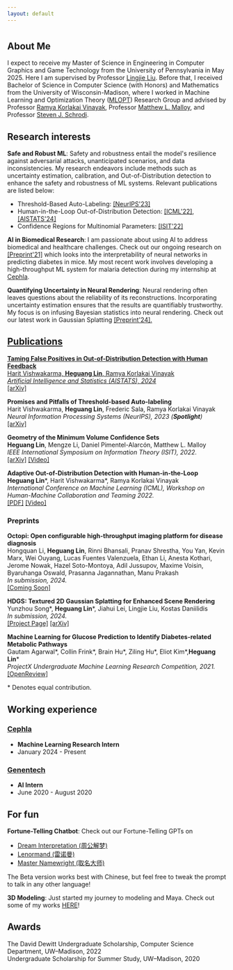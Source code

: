 ```yaml
---
layout: default
---
```

<h1>  </h1>

## About Me 

I expect to receive my Master of Science in Engineering in Computer Graphics and Game Technology from the University of Pennsylvania in May 2025.  Here I am supervised by Professor [Lingjie Liu](https://lingjie0206.github.io/). Before that, I received Bachelor of Science in Computer Science (with Honors) and Mathematics from the University of Wisconsin-Madison, where I worked in Machine Learning and Optimization Theory ([MLOPT](https://mlopt.ece.wisc.edu/)) Research Group and advised by Professor [Ramya Korlakai Vinayak](https://ramyakv.github.io/), Professor [Matthew L. Malloy](https://www.mattmalloy.org/), and Professor [Steven J. Schrodi](https://genetics.wisc.edu/staff/schrodi-steven/). 

## Research interests ##

**Safe and Robust ML**: Safety and robustness entail the model's resilience against adversarial attacks, unanticipated scenarios, and data inconsistencies. My research endeavors include methods such as uncertainty estimation, calibration, and Out-of-Distribution detection to enhance the safety and robustness of ML systems. Relevant publications are listed below:


* Threshold-Based Auto-Labeling: [[NeurIPS'23]](https://arxiv.org/abs/2211.12620)
* Human-in-the-Loop Out-of-Distribution Detection: [[ICML'22]](https://drive.google.com/file/d/15HKqge8mfjgapdw6knGMEMEDflsKHlvP/view), [[AISTATS'24]](https://ramyakv.github.io/OOD_FPR_Guarantee_2024.pdf)
* Confidence Regions for Multinomial Parameters: [[ISIT'22]](https://arxiv.org/abs/2202.08180?context=math.IT)

**AI in Biomedical Research**:
I am passionate about using AI to address biomedical and healthcare challenges. Check out our ongoing research on <a href="https://openreview.net/forum?id=HObGjRkXOAY&noteId=rx-xx8Wpak9">[Preprint'21]</a> which looks into the interpretability of neural networks in predicting diabetes in mice. My most recent work involves developing a high-throughput ML system for malaria detection during my internship at [Cephla](https://cephla.com/).

**Quantifying Uncertainty in Neural Rendering**:
Neural rendering often leaves questions about the reliability of its reconstructions. Incorporating uncertainty estimation ensures that the results are quantifiably trustworthy. My focus is on infusing Bayesian statistics into neural rendering. Check out our latest work in Gaussian Splatting <a href="https://timsong412.github.io/HDGS-ProjPage/">[Preprint'24].

##  Publications 

<p>
<b>Taming False Positives in Out-of-Distribution Detection with Human Feedback</b> 
<br>Harit Vishwakarma, <b>Heguang Lin</b>, Ramya Korlakai Vinayak
<br><i>Artificial Intelligence and Statistics (AISTATS), 2024</i>
<br><a href="https://arxiv.org/abs/2404.16954">[arXiv]</a>
</p>

<p>
<b>Promises and Pitfalls of Threshold-based Auto-labeling</b> 
<br>Harit Vishwakarma, <b>Heguang Lin</b>, Frederic Sala, Ramya Korlakai Vinayak
<br><i>Neural Information Processing Systems (NeurIPS), 2023 (<b>Spotlight</b>)</i>
<br><a href="https://arxiv.org/abs/2211.12620">[arXiv]</a>
</p>

<p>
<b>Geometry of the Minimum Volume Confidence Sets</b> 
<br><b>Heguang Lin</b>, Mengze Li, Daniel Pimentel-Alarcón, Matthew L. Malloy
<br><i>IEEE International Symposium on Information Theory (ISIT), 2022.</i>
<br><a href="https://arxiv.org/abs/2202.08180?context=math.IT">[arXiv]</a> <a href="https://youtu.be/36zeC3vFENQ">[Video]</a> 
</p>
 
<p>
<b>Adaptive Out-of-Distribution Detection with Human-in-the-Loop</b> 
<br><b>Heguang Lin</b>*, Harit Vishwakarma*, Ramya Korlakai Vinayak
<br><i>International Conference on Machine Learning (ICML), Workshop on Human-Machine Collaboration and Teaming 2022.</i>
<br><a href="https://drive.google.com/file/d/15HKqge8mfjgapdw6knGMEMEDflsKHlvP/view">[PDF]</a>  <a href="https://slideslive.com/38986427">[Video]</a>
</p>

### Preprints

<p>
<b>Octopi: Open configurable high-throughput imaging platform for disease diagnosis</b> 
<br>Hongquan Li, <b>Heguang Lin</b>, Rinni Bhansali, Pranav Shrestha, You Yan, Kevin Marx, Wei Ouyang, Lucas Fuentes Valenzuela, Ethan Li, Anesta Kothari, Jerome Nowak, Hazel Soto-Montoya, Adil Jussupov, Maxime Voisin, Byaruhanga Oswald, Prasanna Jagannathan, Manu Prakash
<br><i>In submission, 2024.</i>
<br><a href="">[Coming Soon]</a>  
</p>

<p>
<b>HDGS: Textured 2D Gaussian Splatting for Enhanced Scene Rendering</b> 
<br>Yunzhou Song*, <b>Heguang Lin</b>*, Jiahui Lei, Lingjie Liu, Kostas Daniilidis
<br><i>In submission, 2024.</i>
<br><a href="https://timsong412.github.io/HDGS-ProjPage/">[Project Page]</a> <a href="https://arxiv.org/abs/2412.01823">[arXiv]</a>
</p>

<p>
<b>Machine Learning for Glucose Prediction to Identify Diabetes-related Metabolic Pathways</b> 
<br>Gautam Agarwal*, Collin Frink*, Brain Hu*, Ziling Hu*, Eliot Kim*,<b>Heguang Lin</b>*
<br><i>ProjectX Undergraduate Machine Learning Research Competition, 2021.</i>
<br><a href="https://openreview.net/forum?id=HObGjRkXOAY&noteId=rx-xx8Wpak9">[OpenReview]</a>  
</p>

\* Denotes equal contribution.

## Working experience

###  [Cephla](https://cephla.com/)
 - **Machine Learning Research Intern**
 - January 2024 - Present

### [Genentech](https://www.gene.com/)
 - **AI Intern**
 - June 2020 - August 2020

## For fun

**Fortune-Telling Chatbot**: Check out our Fortune-Telling GPTs on 
- [Dream Interpretation (周公解梦)](https://chat.openai.com/g/g-CKYVv6eab-mirroraizhou-gong-jie-meng)
- [Lenormand (雷诺曼)](https://chat.openai.com/g/g-vGHlnp5DB-mirrorailei-nuo-man)
- [Master Namewright (取名大师)](https://chat.openai.com/g/g-f3YlXs9IS-mirroraiqu-ming-da-shi)
  
The Beta version works best with Chinese, but feel free to tweak the prompt to talk in any other language!

**3D Modeling**: Just started my journey to modeling and Maya. Check out some of my works [HERE](./another-page.html)!

## Awards
<p>
The David Dewitt Undergraduate Scholarship, Computer Science Department, UW–Madison, 2022
<br>Undergraduate Scholarship for Summer Study, UW–Madison, 2020
</p>
